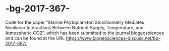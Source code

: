 # -bg-2017-367-
Code for the paper "Marine Phytoplankton Stoichiometry Mediates Nonlinear Interactions Between Nutrient Supply, Temperature, and Atmospheric CO2",
which has been submitted to the journal biogeosciences and can be found at the URL https://www.biogeosciences-discuss.net/bg-2017-367/.

